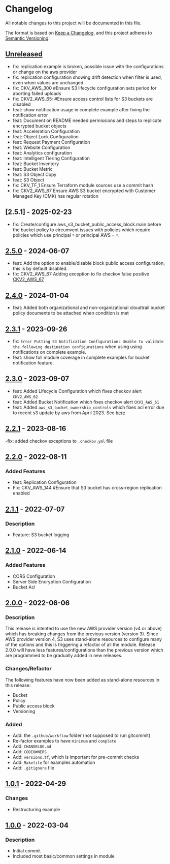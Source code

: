 # Changelog
All notable changes to this project will be documented in this file.

The format is based on [Keep a Changelog](https://keepachangelog.com/en/1.0.0/),
and this project adheres to [Semantic Versioning](https://semver.org/spec/v2.0.0.html).

## [Unreleased]
- fix: replication example is broken, possible issue with the configurations or change on the aws provider
- fix: replication configuration showing drift detection when filter is used, even when values are unchanged
- fix: CKV_AWS_300 #Ensure S3 lifecycle configuration sets period for aborting failed uploads
- fix: CKV2_AWS_65: #Ensure access control lists for S3 buckets are disabled
- feat: show notification usage in complete example after fixing the notification error
- feat: Document on README needed permissions and steps to replicate encrypted bucket objects
- feat: Acceleration Configuration
- feat: Object Lock Configuration
- feat: Request Payment Configuration
- feat: Website Configuration
- feat: Analytics configuration
- feat: Intelligent Tiering Configuration
- feat: Bucket Inventory
- feat: Bucket Metric
- feat: S3 Object Copy
- feat: S3 Object
- fix: CKV_TF_1 Ensure Terraform module sources use a commit hash
- fix: CKV2_AWS_67 Ensure AWS S3 bucket encrypted with Customer Managed Key (CMK) has regular rotation

## [2.5.1] - 2025-02-23
- fix: Create/configure aws_s3_bucket_public_access_block.main before the bucket policy to circumvent issues with policies which require policies which use principal `*` or principal AWS = `*`.

## [2.5.0] - 2024-06-07
- feat: Add the option to enable/disable block public access configuration, this is by default disabled.
- fix: CKV2_AWS_67 Adding exception to fix checkov false positive [CKV2_AWS_67](https://github.com/bridgecrewio/checkov/issues/6294)

## [2.4.0] - 2024-01-04
- feat: Added both organizational and non-organizational cloudtrail bucket policy documents to be attached when condition is met

## [2.3.1] - 2023-09-26
- fix: `Error Putting S3 Notification Configuration: Unable to validate the following destination configurations` when using using notifications on complete example.
- feat: show full module coverage in complete examples for bucket notification feature.

## [2.3.0] - 2023-09-07
- feat: Added Lifecycle Configuration which fixes checkov alert `CKV2_AWS_62`
- feat: Added Bucket Notification which fixes checkov alert `CKV2_AWS_61`
- feat: Added `aws_s3_bucket_ownership_controls` which fixes acl error due to recent s3 update by aws from April 2023. See [here](https://aws.amazon.com/blogs/aws/heads-up-amazon-s3-security-changes-are-coming-in-april-of-2023/)

## [2.2.1] - 2023-08-16
-fix: added checkov exceptions to `.checkov.yml` file

## [2.2.0] - 2022-08-11
### Added Features
- feat: Replication Configuration
- Fix: CKV_AWS_144 #Ensure that S3 bucket has cross-region replication enabled

## [2.1.1] - 2022-07-07
### Description
- Feature: S3 bucket logging

## [2.1.0] - 2022-06-14
### Added Features
- CORS Configuration
- Server Side Encryption Configuration
- Bucket Acl

## [2.0.0] - 2022-06-06
### Description
This release is intented to use the new AWS provider version (v4 or above) which has breaking changes from the previous version (version 3).
Since AWS provider version 4, S3 uses stand-alone resources to configure many of the options and this is triggering a refactor of all the module. Release 2.0.0 will have less features/configurations than the previous version which are programmed to be gradually added in new releases.

### Changes/Refactor
The following features have now been added as stand-alone resources in this release:
- Bucket
- Policy
- Public access block
- Versioning

### Added
- Add: the `.github/workflow` folder (not supposed to run gitcommit)
- Re-factor examples to have `minimum` and `complete`
- Add: `CHANGELOG.md`
- Add: `CODEOWNERS`
- Add: `versions.tf`, which is important for pre-commit checks
- Add: `Makefile` for examples automation
- Add: `.gitignore` file

## [1.0.1] - 2022-04-29
### Changes
- Restructuring example

## [1.0.0] - 2022-03-04
### Description
- Initial commit
- Included most basic/common settings in module

[Unreleased]: https://github.com/boldlink/terraform-aws-s3/compare/2.5.0...HEAD
[2.5.0]: https://github.com/boldlink/terraform-aws-s3/releases/tag/2.5.0
[2.4.0]: https://github.com/boldlink/terraform-aws-s3/releases/tag/2.4.0
[2.3.1]: https://github.com/boldlink/terraform-aws-s3/releases/tag/2.3.1
[2.3.0]: https://github.com/boldlink/terraform-aws-s3/releases/tag/2.3.0
[2.2.1]: https://github.com/boldlink/terraform-aws-s3/releases/tag/2.2.1
[2.2.0]: https://github.com/boldlink/terraform-aws-s3/releases/tag/2.2.0
[2.1.1]: https://github.com/boldlink/terraform-aws-s3/releases/tag/2.1.1
[2.1.0]: https://github.com/boldlink/terraform-aws-s3/releases/tag/2.1.0
[2.0.0]: https://github.com/boldlink/terraform-aws-s3/releases/tag/2.0.0
[1.0.1]: https://github.com/boldlink/terraform-aws-s3/releases/tag/1.0.1
[1.0.0]: https://github.com/boldlink/terraform-aws-s3/releases/tag/1.0.0
